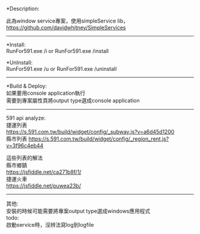 ﻿*Description:  

此為window service專案，使用simpleService lib，https://github.com/davidwhitney/SimpleServices  

--------  

*Install:  
RunFor591.exe /i or RunFor591.exe /install  

*UnInstall:  
RunFor591.exe /u or RunFor591.exe /uninstall  

--------  
*Build & Deploy:  
如果要用console application執行  
需要到專案屬性頁將output type選成console application  

---------
591 api analyze:  
捷運列表  
https://s.591.com.tw/build/widget/config/_subway.js?v=a6d45d1200  
縣市列表
https://s.591.com.tw/build/widget/config/_region_rent.js?v=3f96c4eb44  

這些列表的解法  
縣市鄉鎮  
https://jsfiddle.net/ca271b8f/1/  
捷運火車  
https://jsfiddle.net/puwea23b/  


---------  
其他:  
安裝的時候可能需要將專案output type選成windows應用程式  
todo:  
啟動service時，沒辨法寫log到logfile  

